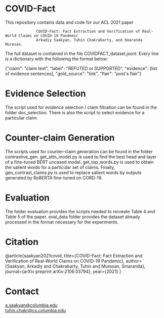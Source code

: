 # COVID-Fact

This repository contains data and code for our ACL 2021 paper 

                  COVID-Fact: Fact Extraction and Verification of Real-World Claims on COVID-19 Pandemic
                  Arkadiy Saakyan, Tuhin Chakrabarty, and Smaranda Muresan.

The full dataset is contained in the file COVIDFACT_dataset.jsonl. Every line is a dictionary with the following the format below:

{"claim": "claim text", "label": "REFUTED or SUPPORTED", "evidence": [list of evidence sentences], "gold_source": "link", "flair": "post's flair"}

# Evidence Selection
The script used for evidence selection / claim filtration can be found in the folder doc_selection. There is also the script to select evidence for a particular claim. 

# Counter-claim Generation
The scripts used for counter-claim generation can be found in the folder contrastive_gen. get_attn_model.py is used to find the best head and layer of a fine-tuned BERT uncased model. get_top_words.py is used to obtain the salient words for a particular set of claims. Finally, gen_contrast_claims.py is used to replace salient words by outputs generated by RoBERTA fine-tuned on CORD-19.

# Evaluation
The folder evaluation provides the scripts needed to recreate Table 4 and Table 5 of the paper. eval_data folder provides the dataset already processed in the format necessary for the experiments.

# Citation
@article{saakyan2021covid,
  title={COVID-Fact: Fact Extraction and Verification of Real-World Claims on COVID-19 Pandemic},
  author={Saakyan, Arkadiy and Chakrabarty, Tuhin and Muresan, Smaranda},
  journal={arXiv preprint arXiv:2106.03794},
  year={2021}
}

# Contact
a.saakyan@columbia.edu <br>
tuhin.chakr@cs.columbia.edu


